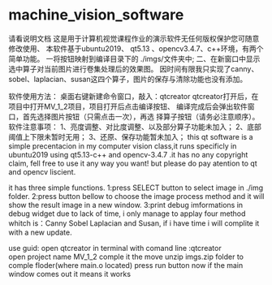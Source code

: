 # machine_vision_software
请看说明文档
	这是用于计算机视觉课程作业的演示软件无任何版权保护您可随意修改使用、
  本软件基于ubuntu2019、 qt5.13 、opencv3.4.7、c++环境，有两个简单功能。
一将按钮映射到编译目录下的 ./imgs/文件夹中;
二、在新窗口中显示选中算子对当前图片进行卷集处理后的效果图。
因时间有限我只实现了canny、sobel、laplacian、susan这四个算子，图片的保存与清除功能也没有添加。

软件使用方法：
	桌面右键新建命令窗口，敲入：qtcreator
	qtcreator打开后，在项目中打开MV_1_2项目，项目打开后点击编译按钮、
  编译完成后会弹出软件窗口，首先选择图片按钮（只需点击一次），再选	择算子按钮（请务必注意顺序）。
软件注意事项：
	1、亮度调整、对比度调整、以及部分算子功能未加入；
	2、底部阈值上下限未暂时无用；
	3、还原、保存功能暂未加入；
this qt software is a simple precentacion in my computer vision class,it runs specificly in ubuntu2019 using qt5.13-c++ and opencv-3.4.7 .it has no any copyright claim, fell free to use it any way you want! but please do pay atention to qt and opencv liscient.

it has three simple functions.
1:press SELECT button to select image in ./img folder.
2:press button bellow to choose the image process method and it will show the result image in a new window.
3:print debug imformations in debug widget
due to lack of time, i only manage to applay four method whitch is：Canny Sobel Laplacian and Susan, if i have time i will complite it with a new update.

use guid:
    open qtcreator in terminal with comand line :qtcreator    
    open project name MV_1_2 
    comple it the move unzip imgs.zip folder to comple floder(where main.o located)
    press run button 
    now if the main window comes out it means it works
    
